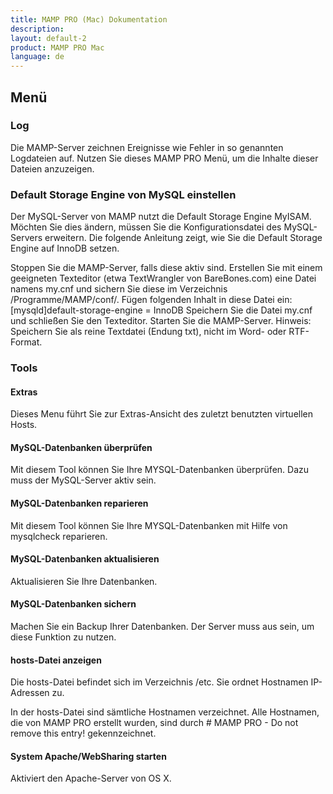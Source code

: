 ```yaml
---
title: MAMP PRO (Mac) Dokumentation
description: 
layout: default-2
product: MAMP PRO Mac
language: de
---
```


## Menü






### Log

Die MAMP-Server zeichnen Ereignisse wie Fehler in so genannten Logdateien auf. Nutzen Sie dieses MAMP PRO Menü, um die Inhalte dieser Dateien anzuzeigen.

 

### Default Storage Engine von MySQL einstellen

Der MySQL-Server von MAMP nutzt die Default Storage Engine MyISAM. Möchten Sie dies ändern, müssen Sie die Konfigurationsdatei des MySQL-Servers erweitern. Die folgende Anleitung zeigt, wie Sie die Default Storage Engine auf InnoDB setzen.

Stoppen Sie die MAMP-Server, falls diese aktiv sind.
Erstellen Sie mit einem geeigneten Texteditor (etwa TextWrangler von BareBones.com) eine Datei namens my.cnf und sichern Sie diese im Verzeichnis /Programme/MAMP/conf/.
Fügen folgenden Inhalt in diese Datei ein:
 [mysqld]default-storage-engine = InnoDB
Speichern Sie die Datei my.cnf und schließen Sie den Texteditor.
Starten Sie die MAMP-Server.
Hinweis: Speichern Sie als reine Textdatei (Endung txt), nicht im Word- oder RTF-Format.
### Tools

#### Extras

Dieses Menu führt Sie zur Extras-Ansicht des zuletzt benutzten virtuellen Hosts.

 

#### MySQL-Datenbanken überprüfen 

Mit diesem Tool können Sie Ihre MYSQL-Datenbanken überprüfen. Dazu muss der MySQL-Server aktiv sein.

 

#### MySQL-Datenbanken reparieren

Mit diesem Tool können Sie Ihre MYSQL-Datenbanken mit Hilfe von mysqlcheck reparieren.

 

#### MySQL-Datenbanken aktualisieren

Aktualisieren Sie Ihre Datenbanken.

 

#### MySQL-Datenbanken sichern

Machen Sie ein Backup Ihrer Datenbanken. Der Server muss aus sein, um diese Funktion zu nutzen.

 

#### hosts-Datei anzeigen

Die hosts-Datei befindet sich im Verzeichnis /etc. Sie ordnet Hostnamen IP-Adressen zu.

In der hosts-Datei sind sämtliche Hostnamen verzeichnet. Alle Hostnamen, die von MAMP PRO erstellt wurden, sind durch # MAMP PRO - Do not remove this entry! gekennzeichnet.

 

#### System Apache/WebSharing starten

Aktiviert den Apache-Server von OS X.

